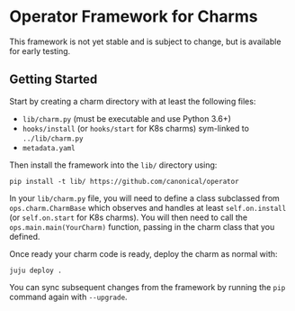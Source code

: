 # Operator Framework for Charms

This framework is not yet stable and is subject to change, but is available
for early testing.

## Getting Started

Start by creating a charm directory with at least the following files:

* `lib/charm.py` (must be executable and use Python 3.6+)
* `hooks/install` (or `hooks/start` for K8s charms) sym-linked to `../lib/charm.py`
* `metadata.yaml`

Then install the framework into the `lib/` directory using:

```
pip install -t lib/ https://github.com/canonical/operator
```

In your `lib/charm.py` file, you will need to define a class subclassed from
`ops.charm.CharmBase` which observes and handles at least `self.on.install`
(or `self.on.start` for K8s charms). You will then need to call the
`ops.main.main(YourCharm)` function, passing in the charm class that you
defined.

Once ready your charm code is ready, deploy the charm as normal with:

```
juju deploy .
```

You can sync subsequent changes from the framework by running the `pip`
command again with `--upgrade`.
